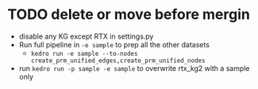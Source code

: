 # TODO delete or move before mergin


- disable any KG except RTX in settings.py
- Run full pipeline in `-e sample` to prep all the other datasets
    - `kedro run -e sample --to-nodes create_prm_unified_edges,create_prm_unified_nodes`
- run `kedro run -p sample -e sample` to overwrite rtx_kg2 with a sample only
